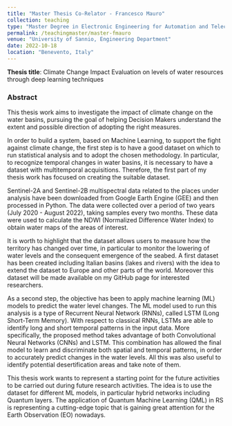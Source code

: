 ```yaml
---
title: "Master Thesis Co-Relator - Francesco Mauro"
collection: teaching
type: "Master Degree in Electronic Engineering for Automation and Telecommunications"
permalink: /teachingmaster/master-fmauro
venue: "University of Sannio, Engineering Department"
date: 2022-10-18
location: "Benevento, Italy"
---
```


**Thesis title**: Climate Change Impact Evaluation on levels of water resources through deep learning techniques

### Abstract
This thesis work aims to investigate the impact of climate change on the water basins, pursuing the goal of helping Decision Makers understand the extent and possible direction of adopting the right measures.

In order to build a system, based on Machine Learning, to support the fight against climate change, the first step is to have a good dataset on which to run statistical analysis and to adopt the chosen methodology. In particular, to recognize temporal changes in water basins, it is necessary to have a dataset with multitemporal acquisitions. Therefore, the first part of my thesis work has focused on creating the suitable dataset. 

Sentinel-2A and Sentinel-2B multispectral data related to the places under analysis have been downloaded from Google Earth Engine (GEE) and then processed in Python. The data were collected over a period of two years (July 2020 - August 2022), taking samples every two months. These data were used to calculate the NDWI (Normalized Difference Water Index) to obtain water maps of the areas of interest. 

It is worth to highlight that the dataset allows users to measure how the territory has changed over time, in particular to monitor the lowering of water levels and the consequent emergence of the seabed.  A first  dataset has been created  including  Italian basins (lakes and rivers) with the idea to  extend the dataset to Europe and other parts of the world. Moreover this dataset will be made available on my GitHub page for interested researchers.

As a second step, the objective has been to apply machine learning (ML) models to predict the water level changes. The ML model used to run this analysis is a type of Recurrent Neural Network (RNNs), called LSTM (Long Short-Term Memory). With respect to classical RNNs, LSTMs are able to identify long and short temporal patterns in the input data. More specifically,  the proposed method takes advantage of both Convolutional Neural Networks (CNNs) and LSTM. This combination has allowed the final model to learn and discriminate both spatial and temporal patterns, in order to accurately predict changes in the water levels. All this was also useful to identify potential  desertification areas and take note of them.

This thesis work wants to represent a starting point for the future activities to be carried out during future research activities. The idea is to use the dataset for different ML models, in particular hybrid networks including Quantum layers. The application of Quantum Machine Learning (QML) in RS is representing a cutting-edge topic that is gaining great attention for the Earth Observation (EO)  nowadays.
